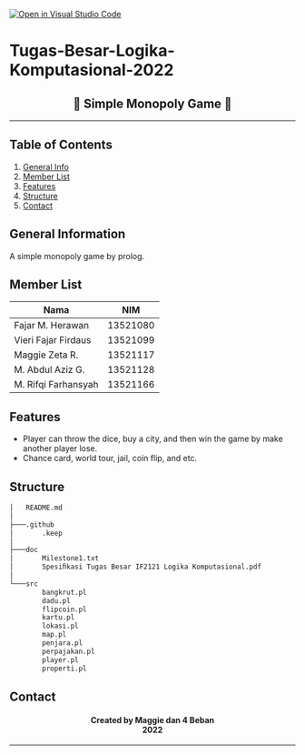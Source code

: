 [![Open in Visual Studio Code](https://classroom.github.com/assets/open-in-vscode-c66648af7eb3fe8bc4f294546bfd86ef473780cde1dea487d3c4ff354943c9ae.svg)](https://classroom.github.com/online_ide?assignment_repo_id=9309517&assignment_repo_type=AssignmentRepo)
# Tugas-Besar-Logika-Komputasional-2022

<h2 align="center">
  🏰 Simple Monopoly Game 🏰<br/>
</h2>
<hr>

## Table of Contents
1. [General Info](#general-information)
2. [Member List](#member-list)
3. [Features](#features)
4. [Structure](#structure)
5. [Contact](#contact)

<a name="general-information"></a>

## General Information
A simple monopoly game by prolog.

<a name="member-list"></a>

## Member List

| Nama                  | NIM      |
| --------------------- | -------- |
| Fajar M. Herawan      | 13521080 |
| Vieri Fajar Firdaus   | 13521099 |
| Maggie Zeta R.        | 13521117 |
| M. Abdul Aziz G.      | 13521128 |
| M. Rifqi Farhansyah   | 13521166 |

<a name="features"></a>

## Features
- Player can throw the dice, buy a city, and then win the game by make another player lose.
- Chance card, world tour, jail, coin flip, and etc.

<a name="structure"></a>

## Structure
```bash
│   README.md
│
├───.github
│       .keep
│
├───doc
│       Milestone1.txt
│       Spesiﬁkasi Tugas Besar IF2121 Logika Komputasional.pdf
│
└───src
        bangkrut.pl
        dadu.pl
        flipcoin.pl
        kartu.pl
        lokasi.pl
        map.pl
        penjara.pl
        perpajakan.pl
        player.pl
        properti.pl
```
<a name="Contact"></a>

## Contact
<h4 align="center">
  Created by Maggie dan 4 Beban<br/>
  2022
</h4>
<hr>

